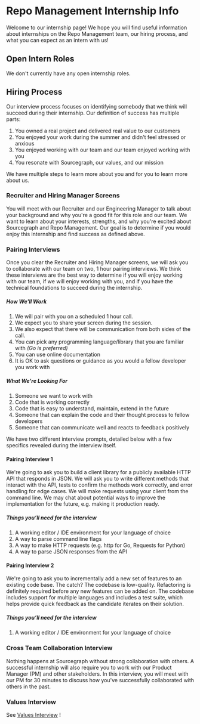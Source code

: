 # Repo Management Internship Info

Welcome to our internship page! We hope you will find useful information about internships on the Repo Management team, our hiring process, and what you can expect as an intern with us!

## Open Intern Roles

We don't currently have any open internship roles. 

## Hiring Process

Our interview process focuses on identifying somebody that we think will succeed during their internship. Our definition of success has multiple parts:

1.  You owned a real project and delivered real value to our customers
2.  You enjoyed your work during the summer and didn't feel stressed or anxious
3.  You enjoyed working with our team and our team enjoyed working with you
4.  You resonate with Sourcegraph, our values, and our mission

We have multiple steps to learn more about you and for you to learn more about us.

### Recruiter and Hiring Manager Screens

You will meet with our Recruiter and our Engineering Manager to talk about your background and why you're a good fit for this role and our team. We want to learn about your interests, strengths, and why you're excited about Sourcegraph and Repo Management. Our goal is to determine if you would enjoy this internship and find success as defined above.

### Pairing Interviews

Once you clear the Recruiter and Hiring Manager screens, we will ask you to collaborate with our team on two, 1 hour pairing interviews. We think these interviews are the best way to determine if you will enjoy working with our team, if we will enjoy working with you, and if you have the technical foundations to succeed during the internship.

##### How We'll Work

1. We will pair with you on a scheduled 1 hour call.
2. We expect you to share your screen during the session.
3. We also expect that there will be communication from both sides of the call.
4. You can pick any programming language/library that you are familiar with _(Go is preferred)_
5. You can use online documentation
6. It is OK to ask questions or guidance as you would a fellow developer you work with

##### What We're Looking For

1. Someone we want to work with
2. Code that is working correctly
3. Code that is easy to understand, maintain, extend in the future
4. Someone that can explain the code and their thought process to fellow developers
5. Someone that can communicate well and reacts to feedback positively

We have two different interview prompts, detailed below with a few specifics revealed during the interview itself.

#### Pairing Interview 1

We're going to ask you to build a client library for a publicly available HTTP API that responds in JSON. We will ask you to write different methods that interact with the API, tests to confirm the methods work correctly, and error handling for edge cases. We will make requests using your client from the command line. We may chat about potential ways to improve the implementation for the future, e.g. making it production ready.

##### Things you’ll need for the interview

1.  A working editor / IDE environment for your language of choice
2.  A way to parse command line flags
3.  A way to make HTTP requests (e.g. http for Go, Requests for Python)
4.  A way to parse JSON responses from the API

#### Pairing Interview 2

We're going to ask you to incrementally add a new set of features to an existing code base. The catch? The codebase is low-quality. Refactoring is definitely required before any new features can be added on. The codebase includes support for multiple languages and includes a test suite, which helps provide quick feedback as the candidate iterates on their solution.

##### Things you’ll need for the interview

1.  A working editor / IDE environment for your language of choice

### Cross Team Collaboration Interview

Nothing happens at Sourcegraph without strong collaboration with others. A successful internship will also require you to work with our Product Manager (PM) and other stakeholders. In this interview, you will meet with our PM for 30 minutes to discuss how you've successfully collaborated with others in the past.

### Values Interview

See [Values Interview](../../../../talent/process/evaluating_values.md) !
